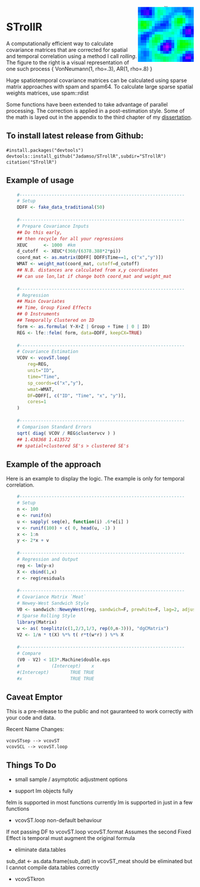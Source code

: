 <img src="https://raw.githubusercontent.com/Jadamso/STrollR/master/STsim/STvarX.gif"  align="right" width="150" height="150">




# STrollR

A computationally efficient way to calculate covariance matrices that are corrected for spatial and temporal correlation using a method I call *rolling*. The figure to the right is a visual representation of one such process \{ VonNeumann(1, rho=.3), AR(1, rho=.8) \}


Huge spatiotemporal covariance matrices can be calculated using sparse matrix approaches with spam and spam64. To calculate large sparse spatial weights matrices, use spam::rdist


Some functions have been extended to take advantage of parallel processing. The correction is applied in a post-estimation style. Some of the math is layed out in the appendix to the third chapter of my  [dissertation](https://sites.google.com/a/g.clemson.edu/ja-resources/research/Adamson2017_Thesis.pdf?attredirects=0). 



<!-- ![Alt Text](https://raw.githubusercontent.com/Jadamso/STrollR/master/STsim/STvarX.gif)
-->



## To install latest release from Github: 

    #install.packages("devtools")
    devtools::install_github("Jadamso/STrollR",subdir="STrollR")
    citation("STrollR")


<!--
knit(input="README.rmd", output="README.md")
-->

## Example of usage
```r
    #--------------------------------------------------------------
    # Setup
    DDFF <- fake_data_traditional(50)

    #--------------------------------------------------------------
    # Prepare Covariance Inputs
    ## Do this early,
    ## then recycle for all your regressions
    XEUC      <- 1000  #km
    d_cutoff  <- XEUC*(360/(6378.388*2*pi))
    coord_mat <- as.matrix(DDFF[ DDFF$Time==1, c("x","y")])
    WMAT <- weight_mat(coord_mat, cutoff=d_cutoff)
    ## N.B. distances are calculated from x,y coordinates
    ## can use lon,lat if change both coord_mat and weight_mat 

    #--------------------------------------------------------------
    # Regression
    ## Main Covariates
    ## Time, Group Fixed Effects
    ## 0 Instruments
    ## Temporally Clustered on ID
    form <- as.formula( Y~X+Z | Group + Time | 0 | ID)
    REG <- lfe::felm( form, data=DDFF, keepCX=TRUE)

    #--------------------------------------------------------------
    # Covariance Estimation
    VCOV <- vcovST.loop(
        reg=REG,
        unit="ID",
        time="Time",
        sp_coords=c("x","y"),
        wmat=WMAT,
        DF=DDFF[, c("ID", "Time", "x", "y")],
        cores=1
    )

    #--------------------------------------------------------------
    # Comparison Standard Errors
    sqrt( diag( VCOV / REG$clustervcv ) )
    ## 1.438368 1.413572
    ## spatial+clustered SE's > clustered SE's
```
## Example of the approach

Here is an example to display the logic. The example is only for temporal correlation.

```r
    #--------------------------------------------------------------
    # Setup
    n <- 100
    e <- runif(n)
    u <- sapply( seq(e), function(i) .6*e[i] )
    v <- runif(100) + c( 0, head(u, -1) )
    x <- 1:n
    y <- 2*x + v

    #--------------------------------------------------------------
    # Regression and Output
    reg <- lm(y~x)
    X <- cbind(1,x)
    r <- reg$residuals
    
    #--------------------------------------------------------------
    # Covariance Matrix `Meat`
    # Newey-West Sandwich Style
    V0 <- sandwich::NeweyWest(reg, sandwich=F, prewhite=F, lag=2, adjust=F)
    # Sparse Rolling Style
    library(Matrix)
    w <- as( toeplitz(c(1,2/3,1/3, rep(0,n-3))), "dgCMatrix")
    V2 <- 1/n * t(X) %*% t( r*t(w*r) ) %*% X

    #--------------------------------------------------------------
    # Compare
    (V0 - V2) < 1E3*.Machine$double.eps
    #            (Intercept)    x
    #(Intercept)        TRUE TRUE
    #x                  TRUE TRUE

```


## Caveat Emptor
This is a pre-release to the public and not gauranteed to work correctly with your code and data.


Recent Name Changes:

    vcovSTsep --> vcovST
    vcovSCL --> vcovST.loop
    

## Things To Do 

* small sample / asymptotic adjustment options

* support lm objects fully

felm is supported in most functions
currently lm is supported in just in a few functions

* vcovST.loop non-default behaviour

If not passing DF to vcovST.loop
vcovST.format Assumes the second Fixed Effect is temporal
must augment the original formula

* eliminate data.tables 

sub_dat <- as.data.frame(sub_dat) in vcovST_meat 
should be eliminated but I cannot compile data.tables correctly

* vcovSTkron

